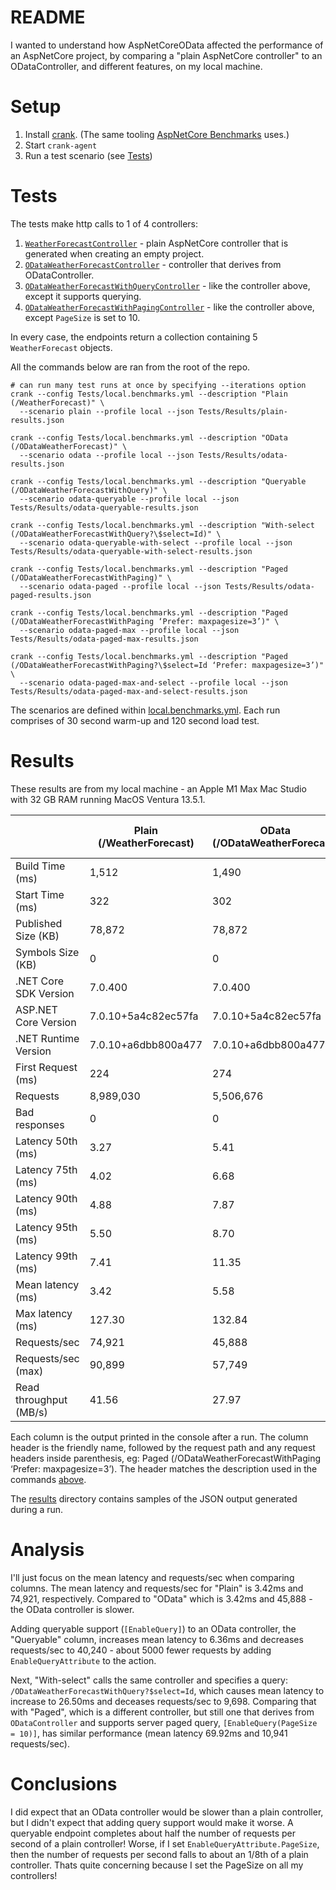 # README

I wanted to understand how AspNetCoreOData affected the performance of an AspNetCore project, by comparing
a "plain AspNetCore controller" to an ODataController, and different features, on my local machine.

# Setup

1. Install [crank](https://github.com/dotnet/crank/blob/main/docs/getting_started.md#installing-crank). (The same tooling [AspNetCore Benchmarks](https://github.com/aspnet/Benchmarks) uses.)
2. Start `crank-agent`
3. Run a test scenario (see [Tests](#tests))

# Tests

The tests make http calls to 1 of 4 controllers:

1. [`WeatherForecastController`](ODataPerf/Controllers/WeatherForecastController.cs) - plain AspNetCore controller that is generated when creating an empty project.
2. [`ODataWeatherForecastController`](ODataPerf/Controllers/ODataWeatherForecastController.cs) - controller that derives from ODataController.
3. [`ODataWeatherForecastWithQueryController`](ODataPerf/Controllers/ODataWeatherForecastWithQueryController.cs) - like the controller above, except it supports querying.
3. [`ODataWeatherForecastWithPagingController`](ODataPerf/Controllers/ODataWeatherForecastWithPagingController.cs) - like the controller above, except `PageSize` is set to 10.

In every case, the endpoints return a collection containing 5 `WeatherForecast` objects.

All the commands below are ran from the root of the repo.

```shell
# can run many test runs at once by specifying --iterations option
crank --config Tests/local.benchmarks.yml --description "Plain (/WeatherForecast)" \
  --scenario plain --profile local --json Tests/Results/plain-results.json
```

```shell
crank --config Tests/local.benchmarks.yml --description "OData (/ODataWeatherForecast)" \
  --scenario odata --profile local --json Tests/Results/odata-results.json
```

```shell
crank --config Tests/local.benchmarks.yml --description "Queryable (/ODataWeatherForecastWithQuery)" \
  --scenario odata-queryable --profile local --json Tests/Results/odata-queryable-results.json
```

```shell
crank --config Tests/local.benchmarks.yml --description "With-select (/ODataWeatherForecastWithQuery?\$select=Id)" \
  --scenario odata-queryable-with-select --profile local --json Tests/Results/odata-queryable-with-select-results.json
```

```shell
crank --config Tests/local.benchmarks.yml --description "Paged (/ODataWeatherForecastWithPaging)" \
  --scenario odata-paged --profile local --json Tests/Results/odata-paged-results.json
```

```shell
crank --config Tests/local.benchmarks.yml --description "Paged (/ODataWeatherForecastWithPaging ‘Prefer: maxpagesize=3’)" \
  --scenario odata-paged-max --profile local --json Tests/Results/odata-paged-max-results.json
```

```shell
crank --config Tests/local.benchmarks.yml --description "Paged (/ODataWeatherForecastWithPaging?\$select=Id ‘Prefer: maxpagesize=3’)" \
  --scenario odata-paged-max-and-select --profile local --json Tests/Results/odata-paged-max-and-select-results.json
```

The scenarios are defined within [local.benchmarks.yml](Tests/local.benchmarks.yml). Each run comprises of 30 second
warm-up and 120 second load test.

# Results

These results are from my local machine - an Apple M1 Max Mac Studio with 32 GB RAM running MacOS Ventura 13.5.1.

|                        | Plain (/WeatherForecast) | OData (/ODataWeatherForecast) | Queryable (/ODataWeatherForecastWithQuery) | With-select (/ODataWeatherForecastWithQuery?$select=Id) | Paged (/ODataWeatherForecastWithPaging) | Paged (/ODataWeatherForecastWithPaging ‘Prefer: maxpagesize=3’) | Paged (/ODataWeatherForecastWithPaging?$select=Id ‘Prefer: maxpagesize=3’) |
|------------------------|--------------------------|-------------------------------|--------------------------------------------|---------------------------------------------------------|-----------------------------------------|-----------------------------------------------------------------|----------------------------------------------------------------------------|
| Build Time (ms)        | 1,512                    | 1,490                         | 1,513                                      | 1,390                                                   | 1,349                                   | 1,327                                                           | 1,461                                                                      |
| Start Time (ms)        | 322                      | 302                           | 283                                        | 284                                                     | 213                                     | 290                                                             | 273                                                                        |
| Published Size (KB)    | 78,872                   | 78,872                        | 78,872                                     | 78,872                                                  | 78,872                                  | 78,872                                                          | 78,872                                                                     |
| Symbols Size (KB)      | 0                        | 0                             | 0                                          | 0                                                       | 0                                       | 0                                                               | 0                                                                          |
| .NET Core SDK Version  | 7.0.400                  | 7.0.400                       | 7.0.400                                    | 7.0.400                                                 | 7.0.400                                 | 7.0.400                                                         | 7.0.400                                                                    |
| ASP.NET Core Version   | 7.0.10+5a4c82ec57fa      | 7.0.10+5a4c82ec57fa           | 7.0.10+5a4c82ec57fa                        | 7.0.10+5a4c82ec57fa                                     | 7.0.10+5a4c82ec57fa                     | 7.0.10+5a4c82ec57fa                                             | 7.0.10+5a4c82ec57fa                                                        |
| .NET Runtime Version   | 7.0.10+a6dbb800a477      | 7.0.10+a6dbb800a477           | 7.0.10+a6dbb800a477                        | 7.0.10+a6dbb800a477                                     | 7.0.10+a6dbb800a477                     | 7.0.10+a6dbb800a477                                             | 7.0.10+a6dbb800a477                                                        |
| First Request (ms)     | 224                      | 274                           | 287                                        | 332                                                     | 232                                     | 322                                                             | 333                                                                        |
| Requests               | 8,989,030                | 5,506,676                     | 4,826,382                                  | 1,159,368                                               | 1,309,219                               | 1,274,447                                                       | 757,584                                                                    |
| Bad responses          | 0                        | 0                             | 0                                          | 0                                                       | 0                                       | 0                                                               | 0                                                                          |
| Latency 50th (ms)      | 3.27                     | 5.41                          | 6.23                                       | 26.97                                                   | 23.77                                   | 24.39                                                           | 40.93                                                                      |
| Latency 75th (ms)      | 4.02                     | 6.68                          | 7.59                                       | 29.05                                                   | 25.50                                   | 26.09                                                           | 43.16                                                                      |
| Latency 90th (ms)      | 4.88                     | 7.87                          | 8.84                                       | 31.42                                                   | 27.58                                   | 28.07                                                           | 46.52                                                                      |
| Latency 95th (ms)      | 5.50                     | 8.70                          | 9.70                                       | 33.28                                                   | 29.18                                   | 29.76                                                           | 49.47                                                                      |
| Latency 99th (ms)      | 7.41                     | 11.35                         | 12.50                                      | 38.30                                                   | 34.04                                   | 34.66                                                           | 58.67                                                                      |
| Mean latency (ms)      | 3.42                     | 5.58                          | 6.36                                       | 26.50                                                   | 23.46                                   | 24.11                                                           | 40.55                                                                      |
| Max latency (ms)       | 127.30                   | 132.84                        | 131.03                                     | 60.91                                                   | 69.92                                   | 57.45                                                           | 85.21                                                                      |
| Requests/sec           | 74,921                   | 45,888                        | 40,240                                     | 9,698                                                   | 10,941                                  | 10,656                                                          | 6,376                                                                      |
| Requests/sec (max)     | 90,899                   | 57,749                        | 55,313                                     | 17,838                                                  | 20,164                                  | 19,601                                                          | 16,732                                                                     |
| Read throughput (MB/s) | 41.56                    | 27.97                         | 24.86                                      | 3.37                                                    | 6.75                                    | 6.14                                                            | 2.73                                                                       |

Each column is the output printed in the console after a run. The column header is the friendly name, followed by the request
path and any request headers inside parenthesis, eg: Paged (/ODataWeatherForecastWithPaging ‘Prefer: maxpagesize=3’). The
header matches the description used in the commands [above](#tests).

The [results](Tests/Results) directory contains samples of the JSON output generated during a run.

# Analysis

I'll just focus on the mean latency and requests/sec when comparing columns. The mean latency and requests/sec for "Plain"
is 3.42ms and 74,921, respectively. Compared to "OData" which is 3.42ms and 45,888 - the OData controller is slower.

Adding queryable support (`[EnableQuery]`) to an OData controller, the "Queryable" column, increases mean latency to 6.36ms
and decreases requests/sec to 40,240 - about 5000 fewer requests by adding `EnableQueryAttribute` to the action.

Next, "With-select" calls the same controller and specifies a query: `/ODataWeatherForecastWithQuery?$select=Id`, which causes
mean latency to increase to 26.50ms and deceases requests/sec to 9,698. Comparing that with "Paged", which is a different
controller, but still one that derives from `ODataController` and supports server paged query, `[EnableQuery(PageSize = 10)]`,
has similar performance (mean latency 69.92ms and 10,941 requests/sec).

# Conclusions

I did expect that an OData controller would be slower than a plain controller, but I didn't expect that adding query support
would make it worse. A queryable endpoint completes about half the number of requests per second of a plain controller!
Worse, if I set `EnableQueryAttribute.PageSize`, then the number of requests per second falls to about an 1/8th of a plain
controller. Thats quite concerning because I set the PageSize on all my controllers!